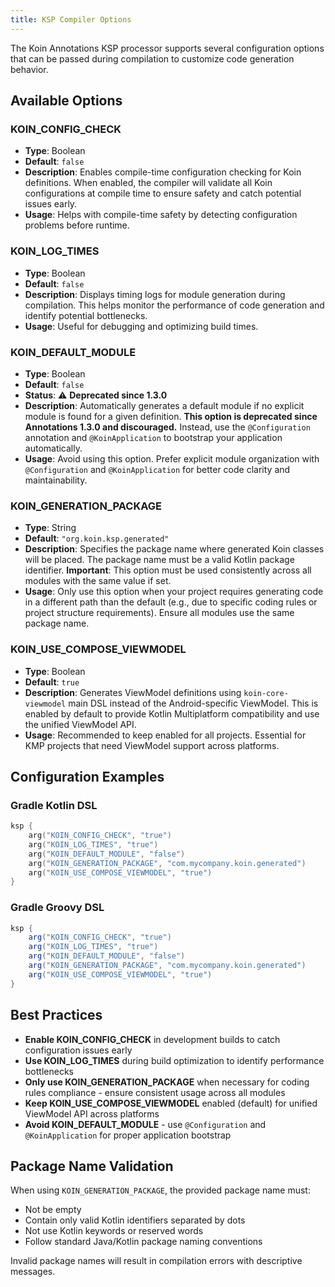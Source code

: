 ```yaml
---
title: KSP Compiler Options
---
```


The Koin Annotations KSP processor supports several configuration options that can be passed during compilation to customize code generation behavior.

## Available Options

### KOIN_CONFIG_CHECK
- **Type**: Boolean
- **Default**: `false`
- **Description**: Enables compile-time configuration checking for Koin definitions. When enabled, the compiler will validate all Koin configurations at compile time to ensure safety and catch potential issues early.
- **Usage**: Helps with compile-time safety by detecting configuration problems before runtime.

### KOIN_LOG_TIMES
- **Type**: Boolean
- **Default**: `false`
- **Description**: Displays timing logs for module generation during compilation. This helps monitor the performance of code generation and identify potential bottlenecks.
- **Usage**: Useful for debugging and optimizing build times.

### KOIN_DEFAULT_MODULE
- **Type**: Boolean
- **Default**: `false`
- **Status**: ⚠️ **Deprecated since 1.3.0**
- **Description**: Automatically generates a default module if no explicit module is found for a given definition. **This option is deprecated since Annotations 1.3.0 and discouraged.** Instead, use the `@Configuration` annotation and `@KoinApplication` to bootstrap your application automatically.
- **Usage**: Avoid using this option. Prefer explicit module organization with `@Configuration` and `@KoinApplication` for better code clarity and maintainability.

### KOIN_GENERATION_PACKAGE
- **Type**: String
- **Default**: `"org.koin.ksp.generated"`
- **Description**: Specifies the package name where generated Koin classes will be placed. The package name must be a valid Kotlin package identifier. **Important**: This option must be used consistently across all modules with the same value if set.
- **Usage**: Only use this option when your project requires generating code in a different path than the default (e.g., due to specific coding rules or project structure requirements). Ensure all modules use the same package name.

### KOIN_USE_COMPOSE_VIEWMODEL
- **Type**: Boolean
- **Default**: `true`
- **Description**: Generates ViewModel definitions using `koin-core-viewmodel` main DSL instead of the Android-specific ViewModel. This is enabled by default to provide Kotlin Multiplatform compatibility and use the unified ViewModel API.
- **Usage**: Recommended to keep enabled for all projects. Essential for KMP projects that need ViewModel support across platforms.

## Configuration Examples

### Gradle Kotlin DSL

```kotlin
ksp {
    arg("KOIN_CONFIG_CHECK", "true")
    arg("KOIN_LOG_TIMES", "true")
    arg("KOIN_DEFAULT_MODULE", "false")
    arg("KOIN_GENERATION_PACKAGE", "com.mycompany.koin.generated")
    arg("KOIN_USE_COMPOSE_VIEWMODEL", "true")
}
```

### Gradle Groovy DSL

```groovy
ksp {
    arg("KOIN_CONFIG_CHECK", "true")
    arg("KOIN_LOG_TIMES", "true")
    arg("KOIN_DEFAULT_MODULE", "false")
    arg("KOIN_GENERATION_PACKAGE", "com.mycompany.koin.generated")
    arg("KOIN_USE_COMPOSE_VIEWMODEL", "true")
}
```

## Best Practices

- **Enable KOIN_CONFIG_CHECK** in development builds to catch configuration issues early
- **Use KOIN_LOG_TIMES** during build optimization to identify performance bottlenecks
- **Only use KOIN_GENERATION_PACKAGE** when necessary for coding rules compliance - ensure consistent usage across all modules
- **Keep KOIN_USE_COMPOSE_VIEWMODEL** enabled (default) for unified ViewModel API across platforms
- **Avoid KOIN_DEFAULT_MODULE** - use `@Configuration` and `@KoinApplication` for proper application bootstrap

## Package Name Validation

When using `KOIN_GENERATION_PACKAGE`, the provided package name must:
- Not be empty
- Contain only valid Kotlin identifiers separated by dots
- Not use Kotlin keywords or reserved words
- Follow standard Java/Kotlin package naming conventions

Invalid package names will result in compilation errors with descriptive messages.